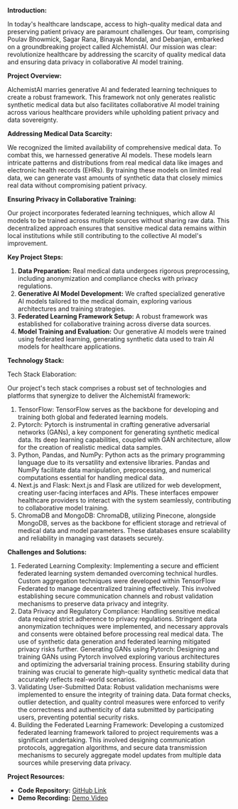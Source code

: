 **Introduction:**

In today's healthcare landscape, access to high-quality medical data and preserving patient privacy are paramount challenges. Our team, comprising Poulav Bhowmick, Sagar Rana, Binayak Mondal, and Debanjan, embarked on a groundbreaking project called AlchemistAI. Our mission was clear: revolutionize healthcare by addressing the scarcity of quality medical data and ensuring data privacy in collaborative AI model training.

**Project Overview:**

AlchemistAI marries generative AI and federated learning techniques to create a robust framework. This framework not only generates realistic synthetic medical data but also facilitates collaborative AI model training across various healthcare providers while upholding patient privacy and data sovereignty.

**Addressing Medical Data Scarcity:**

We recognized the limited availability of comprehensive medical data. To combat this, we harnessed generative AI models. These models learn intricate patterns and distributions from real medical data like images and electronic health records (EHRs). By training these models on limited real data, we can generate vast amounts of synthetic data that closely mimics real data without compromising patient privacy.

**Ensuring Privacy in Collaborative Training:**

Our project incorporates federated learning techniques, which allow AI models to be trained across multiple sources without sharing raw data. This decentralized approach ensures that sensitive medical data remains within local institutions while still contributing to the collective AI model's improvement.

**Key Project Steps:**

1. **Data Preparation:** Real medical data undergoes rigorous preprocessing, including anonymization and compliance checks with privacy regulations.
2. **Generative AI Model Development:** We crafted specialized generative AI models tailored to the medical domain, exploring various architectures and training strategies.
3. **Federated Learning Framework Setup:** A robust framework was established for collaborative training across diverse data sources.
4. **Model Training and Evaluation:** Our generative AI models were trained using federated learning, generating synthetic data used to train AI models for healthcare applications.

**Technology Stack:**

Tech Stack Elaboration:

Our project's tech stack comprises a robust set of technologies and platforms that synergize to deliver the AlchemistAI framework:

1. TensorFlow: TensorFlow serves as the backbone for developing and training both global and federated learning models.
2. Pytorch: Pytorch is instrumental in crafting generative adversarial networks (GANs), a key component for generating synthetic medical data. Its deep learning capabilities, coupled with GAN architecture, allow for the creation of realistic medical data samples.
3. Python, Pandas, and NumPy: Python acts as the primary programming language due to its versatility and extensive libraries. Pandas and NumPy facilitate data manipulation, preprocessing, and numerical computations essential for handling medical data.
4. Next.js and Flask: Next.js and Flask are utilized for web development, creating user-facing interfaces and APIs. These interfaces empower healthcare providers to interact with the system seamlessly, contributing to collaborative model training.
5. ChromaDB and MongoDB: ChromaDB, utilizing Pinecone, alongside MongoDB, serves as the backbone for efficient storage and retrieval of medical data and model parameters. These databases ensure scalability and reliability in managing vast datasets securely.

**Challenges and Solutions:**

1. Federated Learning Complexity: Implementing a secure and efficient federated learning system demanded overcoming technical hurdles. Custom aggregation techniques were developed within TensorFlow Federated to manage decentralized training effectively. This involved establishing secure communication channels and robust validation mechanisms to preserve data privacy and integrity.
2. Data Privacy and Regulatory Compliance: Handling sensitive medical data required strict adherence to privacy regulations. Stringent data anonymization techniques were implemented, and necessary approvals and consents were obtained before processing real medical data. The use of synthetic data generation and federated learning mitigated privacy risks further.
Generating GANs using Pytorch: Designing and training GANs using Pytorch involved exploring various architectures and optimizing the adversarial training process. Ensuring stability during training was crucial to generate high-quality synthetic medical data that accurately reflects real-world scenarios.
3. Validating User-Submitted Data: Robust validation mechanisms were implemented to ensure the integrity of training data. Data format checks, outlier detection, and quality control measures were enforced to verify the correctness and authenticity of data submitted by participating users, preventing potential security risks.
4. Building the Federated Learning Framework: Developing a customized federated learning framework tailored to project requirements was a significant undertaking. This involved designing communication protocols, aggregation algorithms, and secure data transmission mechanisms to securely aggregate model updates from multiple data sources while preserving data privacy.

**Project Resources:**

- **Code Repository:** [GitHub Link](https://github.com/PoulavBhowmick03/alchemistai)
- **Demo Recording:** [Demo Video](https://youtu.be/EQ_c0IiNsRI)
